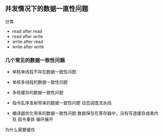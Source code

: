 

## 并发情况下的数据一直性问题
分类
* read after read
* read after write
* write after read
* write after write

### 几个常见的数据一致性问题
* 单核单线程不存在数据一致性问题

* 单核多线程的数据一致性问题

* 多核缓存的数据一致性问题

* 指令乱序发射带来的数据一致性问题
动态调度流水线

* 编译器优化带来的数据一致性问题
数据保存在寄存器中，没有写道缓存或者内存
指令重排
循环展开


为什么需要缓存
